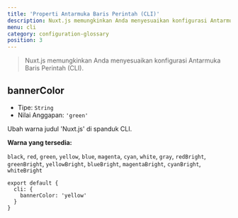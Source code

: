 ```yaml
---
title: 'Properti Antarmuka Baris Perintah (CLI)'
description: Nuxt.js memungkinkan Anda menyesuaikan konfigurasi Antarmuka Baris Perintah(CLI).
menu: cli
category: configuration-glossary
position: 3
---
```


> Nuxt.js memungkinkan Anda menyesuaikan konfigurasi Antarmuka Baris Perintah (CLI).

## bannerColor

- Tipe: `String`
- Nilai Anggapan: `'green'`

Ubah warna judul 'Nuxt.js' di spanduk CLI.

**Warna yang tersedia:**

`black`, `red`, `green`, `yellow`, `blue`, `magenta`, `cyan`, `white`, `gray`, `redBright`, `greenBright`, `yellowBright`, `blueBright`, `magentaBright`, `cyanBright`, `whiteBright`

```js{}[nuxt.config.js]
export default {
  cli: {
    bannerColor: 'yellow'
  }
}
```
